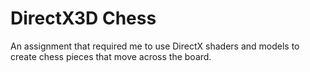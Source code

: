 # DirectX3D Chess
 An assignment that required me to use DirectX shaders and models to create chess pieces that move across the board.
